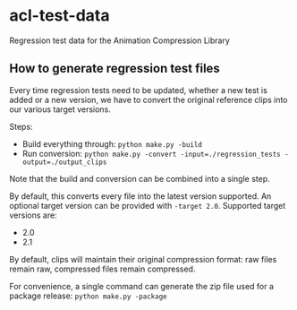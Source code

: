 # acl-test-data
Regression test data for the Animation Compression Library

## How to generate regression test files

Every time regression tests need to be updated, whether a new test is added or a new version, we have to convert the original reference clips into our various target versions.

Steps:
*  Build everything through: `python make.py -build`
*  Run conversion: `python make.py -convert -input=./regression_tests -output=./output_clips`

Note that the build and conversion can be combined into a single step.

By default, this converts every file into the latest version supported. An optional target version can be provided with `-target 2.0`. Supported target versions are:

*  2.0
*  2.1

By default, clips will maintain their original compression format: raw files remain raw, compressed files remain compressed.

For convenience, a single command can generate the zip file used for a package release:
`python make.py -package`
